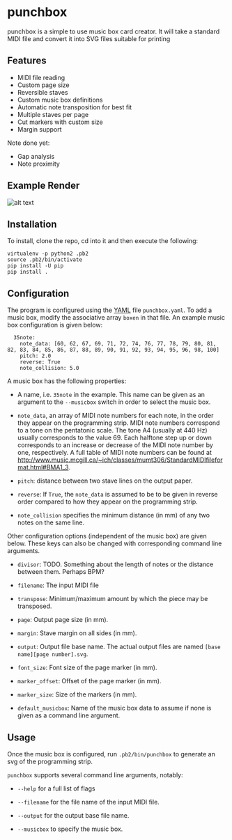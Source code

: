 punchbox
========

punchbox is a simple to use music box card creator. It will take a standard MIDI file and convert it into SVG files suitable for printing

Features
--------

* MIDI file reading
* Custom page size
* Reversible staves
* Custom music box definitions
* Automatic note transposition for best fit
* Multiple staves per page
* Cut markers with custom size
* Margin support

Note done yet:

* Gap analysis
* Note proximity


Example Render
--------------

![alt text](https://github.com/psav/punchbox/raw/master/mozart0.png "Example Render")

Installation
------------

To install, clone the repo, cd into it and then execute the following:

```
virtualenv -p python2 .pb2
source .pb2/bin/activate
pip install -U pip
pip install .
```

Configuration
-------------

The program is configured using the [YAML](https://en.wikipedia.org/wiki/YAML) file `punchbox.yaml`.
To add a music box, modify the associative array `boxen` in that file.
An example music box configuration is given below:

```
  35note:
    note_data: [60, 62, 67, 69, 71, 72, 74, 76, 77, 78, 79, 80, 81, 82, 83, 84, 85, 86, 87, 88, 89, 90, 91, 92, 93, 94, 95, 96, 98, 100]
    pitch: 2.0
    reverse: True
    note_collision: 5.0
```

A music box has the following properties:

* A name, i.e. `35note` in the example. This name can be given as an argument to the `--musicbox` switch in order to select the music box.

* `note_data`, an array of MIDI note numbers for each note, in the order they appear on the programming strip.
  MIDI note numbers correspond to a tone on the pentatonic scale.
  The tone A4 (usually at 440 Hz) usually corresponds to the value 69.
  Each halftone step up or down corresponds to an increase or decrease of the MIDI note number by one, respectively.
  A full table of MIDI note numbers can be found at http://www.music.mcgill.ca/~ich/classes/mumt306/StandardMIDIfileformat.html#BMA1_3.

* `pitch`: distance between two stave lines on the output paper.

* `reverse`: If `True`, the `note_data` is assumed to be to be given in reverse order compared to how they appear on the programming strip.

* `note_collision` specifies the minimum distance (in mm) of any two notes on the same line.

Other configuration options (independent of the music box) are given below.
These keys can also be changed with corresponding command line arguments.

* `divisor`: TODO.
  Something about the length of notes or the distance between them. Perhaps BPM?

* `filename`: The input MIDI file

* `transpose`: Minimum/maximum amount by which the piece may be transposed.

* `page`: Output page size (in mm).

* `margin`: Stave margin on all sides (in mm).

* `output`: Output file base name.
  The actual output files are named `[base name][page number].svg`.

* `font_size`: Font size of the page marker (in mm).

* `marker_offset`: Offset of the page marker (in mm).

* `marker_size`: Size of the markers (in mm).

* `default_musicbox`: Name of the music box data to assume if none is given as a command line argument.


Usage
-----

Once the music box is configured, run `.pb2/bin/punchbox` to generate an svg of the programming strip.

`punchbox` supports several command line arguments, notably:

* `--help` for a full list of flags

* `--filename` for the file name of the input MIDI file.

* `--output` for the output base file name.

* `--musicbox` to specify the music box.
